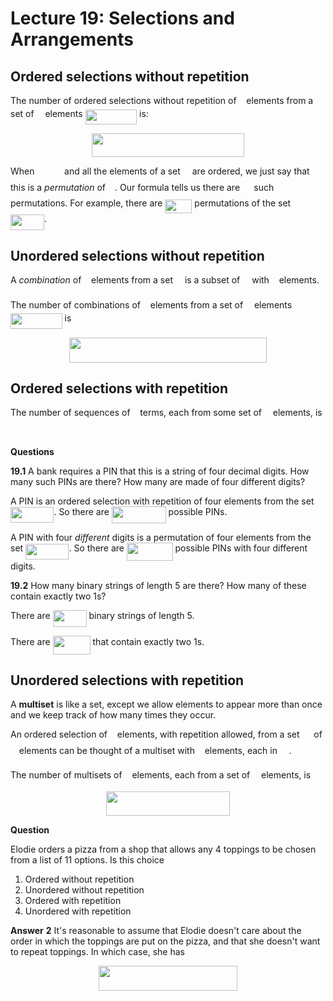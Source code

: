 # Lecture 19: Selections and Arrangements

## Ordered selections without repetition

The number of ordered selections without repetition of <img src="/lectures/tex/89f2e0d2d24bcf44db73aab8fc03252c.svg?invert_in_darkmode&sanitize=true" align=middle width=7.87295519999999pt height=14.15524440000002pt/> elements from a set
of <img src="/lectures/tex/55a049b8f161ae7cfeb0197d75aff967.svg?invert_in_darkmode&sanitize=true" align=middle width=9.86687624999999pt height=14.15524440000002pt/> elements <img src="/lectures/tex/659a9643eddf51cc290c19c87cf33314.svg?invert_in_darkmode&sanitize=true" align=middle width=82.57973624999998pt height=24.65753399999998pt/> is:

<p align="center"><img src="/lectures/tex/451f7da1a1669ff6cc0777dcda4a9364.svg?invert_in_darkmode&sanitize=true" align=middle width=243.48666045000002pt height=37.9216761pt/></p>

When <img src="/lectures/tex/880574c17268de1fe3aacbbd9c5ba596.svg?invert_in_darkmode&sanitize=true" align=middle width=39.65746289999999pt height=14.15524440000002pt/> and all the elements of a set <img src="/lectures/tex/e257acd1ccbe7fcb654708f1a866bfe9.svg?invert_in_darkmode&sanitize=true" align=middle width=11.027402099999989pt height=22.465723500000017pt/> are ordered, we just say that this
is a _permutation_ of <img src="/lectures/tex/e257acd1ccbe7fcb654708f1a866bfe9.svg?invert_in_darkmode&sanitize=true" align=middle width=11.027402099999989pt height=22.465723500000017pt/>. Our formula tells us there are <img src="/lectures/tex/50c0357224674ab662b8ea5e5ca3eb8a.svg?invert_in_darkmode&sanitize=true" align=middle width=14.433101099999991pt height=22.831056599999986pt/> such
permutations. For example, there are <img src="/lectures/tex/85913a56dd00b08a2a4c65184b3d106f.svg?invert_in_darkmode&sanitize=true" align=middle width=42.92227334999999pt height=22.831056599999986pt/> permutations of the set
<img src="/lectures/tex/b5935d2873e269fe97955fa45c8ee5a6.svg?invert_in_darkmode&sanitize=true" align=middle width=53.90794035pt height=24.65753399999998pt/>.

## Unordered selections without repetition

A _combination_ of <img src="/lectures/tex/89f2e0d2d24bcf44db73aab8fc03252c.svg?invert_in_darkmode&sanitize=true" align=middle width=7.87295519999999pt height=14.15524440000002pt/> elements from a set <img src="/lectures/tex/e257acd1ccbe7fcb654708f1a866bfe9.svg?invert_in_darkmode&sanitize=true" align=middle width=11.027402099999989pt height=22.465723500000017pt/> is a subset of <img src="/lectures/tex/e257acd1ccbe7fcb654708f1a866bfe9.svg?invert_in_darkmode&sanitize=true" align=middle width=11.027402099999989pt height=22.465723500000017pt/> with <img src="/lectures/tex/89f2e0d2d24bcf44db73aab8fc03252c.svg?invert_in_darkmode&sanitize=true" align=middle width=7.87295519999999pt height=14.15524440000002pt/>
elements.

The number of combinations of <img src="/lectures/tex/89f2e0d2d24bcf44db73aab8fc03252c.svg?invert_in_darkmode&sanitize=true" align=middle width=7.87295519999999pt height=14.15524440000002pt/> elements from a set of <img src="/lectures/tex/55a049b8f161ae7cfeb0197d75aff967.svg?invert_in_darkmode&sanitize=true" align=middle width=9.86687624999999pt height=14.15524440000002pt/> elements <img src="/lectures/tex/4d1f4471f3505b6f640aa18a4dbed3d5.svg?invert_in_darkmode&sanitize=true" align=middle width=82.57973624999998pt height=24.65753399999998pt/> is

<p align="center"><img src="/lectures/tex/e8bfddd2decc41cc4261a6ad4720646d.svg?invert_in_darkmode&sanitize=true" align=middle width=315.8564442pt height=39.452455349999994pt/></p>

## Ordered selections with repetition

The number of sequences of <img src="/lectures/tex/89f2e0d2d24bcf44db73aab8fc03252c.svg?invert_in_darkmode&sanitize=true" align=middle width=7.87295519999999pt height=14.15524440000002pt/> terms, each from some set of <img src="/lectures/tex/55a049b8f161ae7cfeb0197d75aff967.svg?invert_in_darkmode&sanitize=true" align=middle width=9.86687624999999pt height=14.15524440000002pt/> elements, is

<p align="center"><img src="/lectures/tex/71c1a27040d5806e4bf178b0d3d41554.svg?invert_in_darkmode&sanitize=true" align=middle width=147.29414865pt height=13.1114775pt/></p>

**Questions**

**19.1** A bank requires a PIN that this is a string of four decimal digits. How
many such PINs are there? How many are made of four different digits?

A PIN is an ordered selection with repetition of four elements from the set
<img src="/lectures/tex/6090d842ab3a28d61c4d311fa3c575d7.svg?invert_in_darkmode&sanitize=true" align=middle width=69.40625339999998pt height=24.65753399999998pt/>. So there are <img src="/lectures/tex/2a15b76747e110fd0af39e7335c40457.svg?invert_in_darkmode&sanitize=true" align=middle width=86.82655574999998pt height=26.76175259999998pt/> possible PINs.

A PIN with four _different_ digits is a permutation of four elements from the
set <img src="/lectures/tex/6090d842ab3a28d61c4d311fa3c575d7.svg?invert_in_darkmode&sanitize=true" align=middle width=69.40625339999998pt height=24.65753399999998pt/>. So there are <img src="/lectures/tex/606c628a97353f8ce07aae8524894d7f.svg?invert_in_darkmode&sanitize=true" align=middle width=73.59362999999999pt height=28.92634470000001pt/> possible PINs with
four different digits.

**19.2** How many binary strings of length 5 are there? How many of these
contain exactly two 1s?

There are <img src="/lectures/tex/95de08ccc1e1b5f3ce14ed748478354c.svg?invert_in_darkmode&sanitize=true" align=middle width=53.94971834999998pt height=26.76175259999998pt/> binary strings of length 5.

There are <img src="/lectures/tex/689ed70c96a7d7e9c6d639d2253e4fb8.svg?invert_in_darkmode&sanitize=true" align=middle width=59.97716834999999pt height=29.419440600000005pt/> that contain exactly two 1s.

## Unordered selections with repetition

A **multiset** is like a set, except we allow elements to appear more than once
and we keep track of how many times they occur.

An ordered selection of <img src="/lectures/tex/89f2e0d2d24bcf44db73aab8fc03252c.svg?invert_in_darkmode&sanitize=true" align=middle width=7.87295519999999pt height=14.15524440000002pt/> elements, with repetition allowed, from a set <img src="/lectures/tex/cbfb1b2a33b28eab8a3e59464768e810.svg?invert_in_darkmode&sanitize=true" align=middle width=14.908688849999992pt height=22.465723500000017pt/> of
<img src="/lectures/tex/55a049b8f161ae7cfeb0197d75aff967.svg?invert_in_darkmode&sanitize=true" align=middle width=9.86687624999999pt height=14.15524440000002pt/> elements can be thought of a multiset with <img src="/lectures/tex/89f2e0d2d24bcf44db73aab8fc03252c.svg?invert_in_darkmode&sanitize=true" align=middle width=7.87295519999999pt height=14.15524440000002pt/> elements, each in <img src="/lectures/tex/cbfb1b2a33b28eab8a3e59464768e810.svg?invert_in_darkmode&sanitize=true" align=middle width=14.908688849999992pt height=22.465723500000017pt/>.

The number of multisets of <img src="/lectures/tex/89f2e0d2d24bcf44db73aab8fc03252c.svg?invert_in_darkmode&sanitize=true" align=middle width=7.87295519999999pt height=14.15524440000002pt/> elements, each from a set of <img src="/lectures/tex/55a049b8f161ae7cfeb0197d75aff967.svg?invert_in_darkmode&sanitize=true" align=middle width=9.86687624999999pt height=14.15524440000002pt/> elements, is

<p align="center"><img src="/lectures/tex/1282081078e3db64ada8efbcb06ec6aa.svg?invert_in_darkmode&sanitize=true" align=middle width=198.0719862pt height=39.452455349999994pt/></p>

**Question**

Elodie orders a pizza from a shop that allows any 4 toppings to be chosen from a
list of 11 options. Is this choice

1. Ordered without repetition
2. Unordered without repetition
3. Ordered with repetition
4. Unordered with repetition

**Answer** **2** It's reasonable to assume that Elodie doesn't care about the
order in which the toppings are put on the pizza, and that she doesn't want to
repeat toppings. In which case, she has

<p align="center"><img src="/lectures/tex/8c81742616d35b7c161bb483f13dc6f6.svg?invert_in_darkmode&sanitize=true" align=middle width=222.66628889999998pt height=39.452455349999994pt/></p>
